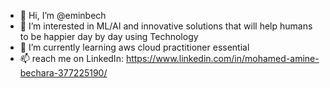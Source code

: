- 👋 Hi, I’m @eminbech
- 👀 I’m interested in ML/AI and innovative solutions that will help humans to be happier day by day using Technology
- 🌱 I’m currently learning aws cloud practitioner essential 
- 📫 reach me on LinkedIn: https://www.linkedin.com/in/mohamed-amine-bechara-377225190/

<!---
eminbech/eminbech is a ✨ special ✨ repository because its `README.md` (this file) appears on your GitHub profile.
You can click the Preview link to take a look at your changes.
--->
